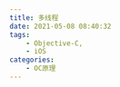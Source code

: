 ```yaml
---
title: 多线程
date: 2021-05-08 08:40:32
tags:
    - Objective-C,
    - iOS
categories:
    - OC原理
---
```


